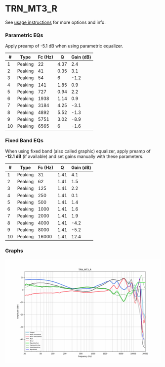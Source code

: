 # TRN_MT3_R
See [usage instructions](https://github.com/jaakkopasanen/AutoEq#usage) for more options and info.

### Parametric EQs
Apply preamp of -5.1 dB when using parametric equalizer.

|   # | Type    |   Fc (Hz) |    Q |   Gain (dB) |
|-----|---------|-----------|------|-------------|
|   1 | Peaking |        22 | 4.37 |         2.4 |
|   2 | Peaking |        41 | 0.35 |         3.1 |
|   3 | Peaking |        54 | 6    |        -1.2 |
|   4 | Peaking |       141 | 1.85 |         0.9 |
|   5 | Peaking |       727 | 0.94 |         2.2 |
|   6 | Peaking |      1938 | 1.14 |         0.9 |
|   7 | Peaking |      3184 | 4.25 |        -3.1 |
|   8 | Peaking |      4892 | 5.52 |        -1.3 |
|   9 | Peaking |      5751 | 3.02 |        -8.9 |
|  10 | Peaking |      6565 | 6    |        -1.6 |

### Fixed Band EQs
When using fixed band (also called graphic) equalizer, apply preamp of **-12.1 dB** (if available) and set gains manually with these parameters.

|   # | Type    |   Fc (Hz) |    Q |   Gain (dB) |
|-----|---------|-----------|------|-------------|
|   1 | Peaking |        31 | 1.41 |         4.1 |
|   2 | Peaking |        62 | 1.41 |         1.5 |
|   3 | Peaking |       125 | 1.41 |         2.2 |
|   4 | Peaking |       250 | 1.41 |         0.1 |
|   5 | Peaking |       500 | 1.41 |         1.4 |
|   6 | Peaking |      1000 | 1.41 |         1.6 |
|   7 | Peaking |      2000 | 1.41 |         1.9 |
|   8 | Peaking |      4000 | 1.41 |        -4.2 |
|   9 | Peaking |      8000 | 1.41 |        -5.2 |
|  10 | Peaking |     16000 | 1.41 |        12.4 |

### Graphs
![](./TRN_MT3_R.png)
